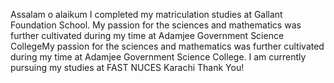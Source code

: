 Assalam o alaikum
I completed my matriculation studies at Gallant Foundation School.
My passion for the sciences and mathematics was further cultivated during my time at Adamjee Government Science CollegeMy passion for the sciences and mathematics was further cultivated during my time at Adamjee Government Science College.
I am currently pursuing my studies at FAST NUCES Karachi
Thank You!
